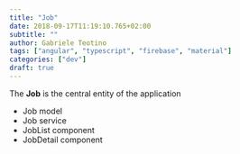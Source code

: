 ```yaml
---
title: "Job"
date: 2018-09-17T11:19:10.765+02:00
subtitle: ""
author: Gabriele Teotino
tags: ["angular", "typescript", "firebase", "material"]
categories: ["dev"]
draft: true
---
```


The **Job** is the central entity of the application

- Job model
- Job service
- JobList component
- JobDetail component
